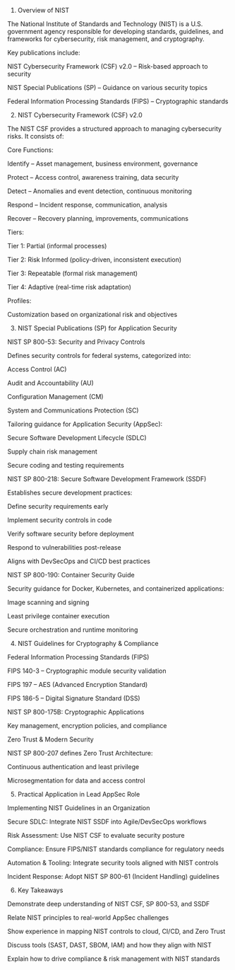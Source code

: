 1. Overview of NIST

The National Institute of Standards and Technology (NIST) is a U.S. government agency responsible for developing standards, guidelines, and frameworks for cybersecurity, risk management, and cryptography.

Key publications include:

NIST Cybersecurity Framework (CSF) v2.0 – Risk-based approach to security

NIST Special Publications (SP) – Guidance on various security topics

Federal Information Processing Standards (FIPS) – Cryptographic standards

2. NIST Cybersecurity Framework (CSF) v2.0

The NIST CSF provides a structured approach to managing cybersecurity risks. It consists of:

Core Functions:

Identify – Asset management, business environment, governance

Protect – Access control, awareness training, data security

Detect – Anomalies and event detection, continuous monitoring

Respond – Incident response, communication, analysis

Recover – Recovery planning, improvements, communications

Tiers:

Tier 1: Partial (informal processes)

Tier 2: Risk Informed (policy-driven, inconsistent execution)

Tier 3: Repeatable (formal risk management)

Tier 4: Adaptive (real-time risk adaptation)

Profiles:

Customization based on organizational risk and objectives

3. NIST Special Publications (SP) for Application Security

NIST SP 800-53: Security and Privacy Controls

Defines security controls for federal systems, categorized into:

Access Control (AC)

Audit and Accountability (AU)

Configuration Management (CM)

System and Communications Protection (SC)

Tailoring guidance for Application Security (AppSec):

Secure Software Development Lifecycle (SDLC)

Supply chain risk management

Secure coding and testing requirements

NIST SP 800-218: Secure Software Development Framework (SSDF)

Establishes secure development practices:

Define security requirements early

Implement security controls in code

Verify software security before deployment

Respond to vulnerabilities post-release

Aligns with DevSecOps and CI/CD best practices

NIST SP 800-190: Container Security Guide

Security guidance for Docker, Kubernetes, and containerized applications:

Image scanning and signing

Least privilege container execution

Secure orchestration and runtime monitoring

4. NIST Guidelines for Cryptography & Compliance

Federal Information Processing Standards (FIPS)

FIPS 140-3 – Cryptographic module security validation

FIPS 197 – AES (Advanced Encryption Standard)

FIPS 186-5 – Digital Signature Standard (DSS)

NIST SP 800-175B: Cryptographic Applications

Key management, encryption policies, and compliance

Zero Trust & Modern Security

NIST SP 800-207 defines Zero Trust Architecture:

Continuous authentication and least privilege

Microsegmentation for data and access control

5. Practical Application in Lead AppSec Role

Implementing NIST Guidelines in an Organization

Secure SDLC: Integrate NIST SSDF into Agile/DevSecOps workflows

Risk Assessment: Use NIST CSF to evaluate security posture

Compliance: Ensure FIPS/NIST standards compliance for regulatory needs

Automation & Tooling: Integrate security tools aligned with NIST controls

Incident Response: Adopt NIST SP 800-61 (Incident Handling) guidelines

6. Key Takeaways

Demonstrate deep understanding of NIST CSF, SP 800-53, and SSDF

Relate NIST principles to real-world AppSec challenges

Show experience in mapping NIST controls to cloud, CI/CD, and Zero Trust

Discuss tools (SAST, DAST, SBOM, IAM) and how they align with NIST

Explain how to drive compliance & risk management with NIST standards


